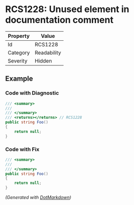 # RCS1228: Unused element in documentation comment

| Property | Value       |
| -------- | ----------- |
| Id       | RCS1228     |
| Category | Readability |
| Severity | Hidden      |

## Example

### Code with Diagnostic

```csharp
/// <summary>
/// 
/// </summary>
/// <returns></returns> // RCS1228
public string Foo()
{
    return null;
}
```

### Code with Fix

```csharp
/// <summary>
/// 
/// </summary>
public string Foo()
{
    return null;
}
```


*\(Generated with [DotMarkdown](http://github.com/JosefPihrt/DotMarkdown)\)*